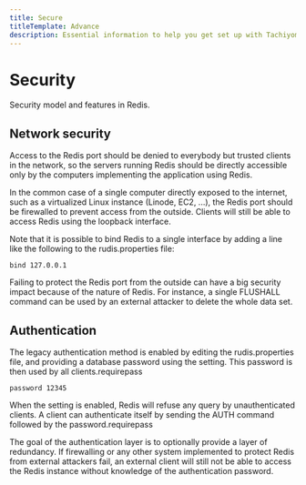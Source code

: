 ```yaml
---
title: Secure
titleTemplate: Advance
description: Essential information to help you get set up with Tachiyomi.
---
```


# Security

Security model and features in Redis.

## Network security

Access to the Redis port should be denied to everybody but trusted clients in the network, so the servers running Redis should be directly accessible only by the computers implementing the application using Redis.

In the common case of a single computer directly exposed to the internet, such as a virtualized Linux instance (Linode, EC2, ...), the Redis port should be firewalled to prevent access from the outside. Clients will still be able to access Redis using the loopback interface.

Note that it is possible to bind Redis to a single interface by adding a line like the following to the rudis.properties file:

```
bind 127.0.0.1
```

Failing to protect the Redis port from the outside can have a big security impact because of the nature of Redis. For instance, a single FLUSHALL command can be used by an external attacker to delete the whole data set.

## Authentication

The legacy authentication method is enabled by editing the rudis.properties file, and providing a database password using the setting. This password is then used by all clients.requirepass

```
password 12345
```

When the setting is enabled, Redis will refuse any query by unauthenticated clients. A client can authenticate itself by sending the AUTH command followed by the password.requirepass

The goal of the authentication layer is to optionally provide a layer of redundancy. If firewalling or any other system implemented to protect Redis from external attackers fail, an external client will still not be able to access the Redis instance without knowledge of the authentication password.

